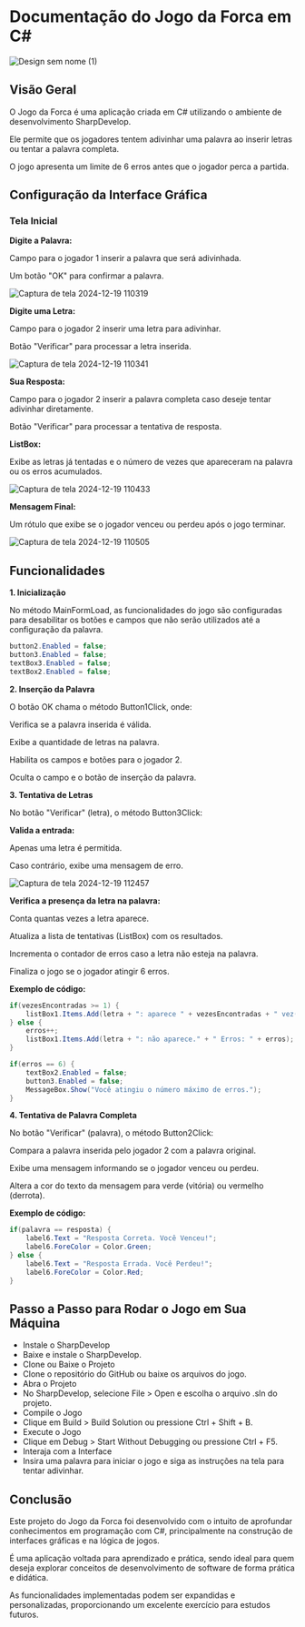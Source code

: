 # Documentação do Jogo da Forca em C#

![Design sem nome (1)](https://github.com/user-attachments/assets/19285c29-66e7-4388-8682-afb4653909e4)

## Visão Geral

O Jogo da Forca é uma aplicação criada em C# utilizando o ambiente de desenvolvimento SharpDevelop.

 Ele permite que os jogadores tentem adivinhar uma palavra ao inserir letras ou tentar a palavra completa.
 
  O jogo apresenta um limite de 6 erros antes que o jogador perca a partida.

## Configuração da Interface Gráfica

### Tela Inicial

__Digite a Palavra:__

Campo para o jogador 1 inserir a palavra que será adivinhada.

Um botão "OK" para confirmar a palavra.

![Captura de tela 2024-12-19 110319](https://github.com/user-attachments/assets/f352e2e6-7e46-430d-acbc-044b5bd72026)


__Digite uma Letra:__

Campo para o jogador 2 inserir uma letra para adivinhar.

Botão "Verificar" para processar a letra inserida.

![Captura de tela 2024-12-19 110341](https://github.com/user-attachments/assets/09409783-c094-4de4-9258-46029d821a35)


__Sua Resposta:__

Campo para o jogador 2 inserir a palavra completa caso deseje tentar adivinhar diretamente.

Botão "Verificar" para processar a tentativa de resposta.

__ListBox:__

Exibe as letras já tentadas e o número de vezes que apareceram na palavra ou os erros acumulados.

![Captura de tela 2024-12-19 110433](https://github.com/user-attachments/assets/8baf569c-59df-4de2-aec0-9a22f960fac2)


__Mensagem Final:__

Um rótulo que exibe se o jogador venceu ou perdeu após o jogo terminar.

![Captura de tela 2024-12-19 110505](https://github.com/user-attachments/assets/d3712a76-b635-4f85-aedd-825d1d67f609)


## Funcionalidades

__1. Inicialização__

No método MainFormLoad, as funcionalidades do jogo são configuradas para desabilitar os botões e campos que não serão utilizados até a configuração da palavra.

```c#
button2.Enabled = false;
button3.Enabled = false;
textBox3.Enabled = false;
textBox2.Enabled = false;
```

__2. Inserção da Palavra__

O botão OK chama o método Button1Click, onde:

Verifica se a palavra inserida é válida.

Exibe a quantidade de letras na palavra.

Habilita os campos e botões para o jogador 2.

Oculta o campo e o botão de inserção da palavra.

__3. Tentativa de Letras__

No botão "Verificar" (letra), o método Button3Click:

__Valida a entrada:__

Apenas uma letra é permitida.

Caso contrário, exibe uma mensagem de erro.

![Captura de tela 2024-12-19 112457](https://github.com/user-attachments/assets/5b805181-eb85-40e6-a36e-6189ce3be20c)


__Verifica a presença da letra na palavra:__

Conta quantas vezes a letra aparece.

Atualiza a lista de tentativas (ListBox) com os resultados.

Incrementa o contador de erros caso a letra não esteja na palavra.

Finaliza o jogo se o jogador atingir 6 erros.

__Exemplo de código:__

```c#
if(vezesEncontradas >= 1) {
    listBox1.Items.Add(letra + ": aparece " + vezesEncontradas + " vez(es)");
} else {
    erros++;
    listBox1.Items.Add(letra + ": não aparece." + " Erros: " + erros);
}

if(erros == 6) {
    textBox2.Enabled = false;
    button3.Enabled = false;
    MessageBox.Show("Você atingiu o número máximo de erros.");
}
```
__4. Tentativa de Palavra Completa__

No botão "Verificar" (palavra), o método Button2Click:

Compara a palavra inserida pelo jogador 2 com a palavra original.

Exibe uma mensagem informando se o jogador venceu ou perdeu.

Altera a cor do texto da mensagem para verde (vitória) ou vermelho (derrota).

__Exemplo de código:__

```c#
if(palavra == resposta) {
    label6.Text = "Resposta Correta. Você Venceu!";
    label6.ForeColor = Color.Green;
} else {
    label6.Text = "Resposta Errada. Você Perdeu!";
    label6.ForeColor = Color.Red;
}
```

## Passo a Passo para Rodar o Jogo em Sua Máquina

- Instale o SharpDevelop
- Baixe e instale o SharpDevelop.
- Clone ou Baixe o Projeto
- Clone o repositório do GitHub ou baixe os arquivos do jogo.
- Abra o Projeto
- No SharpDevelop, selecione File > Open e escolha o arquivo .sln do projeto.
- Compile o Jogo
- Clique em Build > Build Solution ou pressione Ctrl + Shift + B.
- Execute o Jogo
- Clique em Debug > Start Without Debugging ou pressione Ctrl + F5.
- Interaja com a Interface
- Insira uma palavra para iniciar o jogo e siga as instruções na tela para tentar adivinhar.

## Conclusão

Este projeto do Jogo da Forca foi desenvolvido com o intuito de aprofundar conhecimentos em programação com C#, principalmente na construção de interfaces gráficas e na lógica de jogos. 

É uma aplicação voltada para aprendizado e prática, sendo ideal para quem deseja explorar conceitos de desenvolvimento de software de forma prática e didática. 

As funcionalidades implementadas podem ser expandidas e personalizadas, proporcionando um excelente exercício para estudos futuros.
